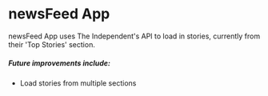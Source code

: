 # newsFeed App

newsFeed App uses The Independent's API to load in stories, currently from their 'Top Stories' section.

##### Future improvements include: 

- Load stories from multiple sections